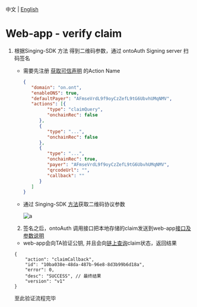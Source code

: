 中文 | [English](https://github.com/hsutaiyu/documentation/blob/master/prod-doc/en/ontid/business/scenarios/web-app/verify-claim_EN.md)

# Web-app - verify claim

1. 根据Singing-SDK 方法 得到二维码参数，通过 ontoAuth Signing server 扫码签名

   * 需要先注册 [获取可信声明](../web-app/action.md) 的Action Name

     ```json
     {
        "domain": "on.ont",
        "enableONS": true,
        "defaultPayer": "AFmseVrdL9f9oyCzZefL9tG6UbvhUMqNMV",
        "actions": [{
              "type": "claimQuery",
              "onchainRec": false
           },
           {
              "type": "...",
              "onchainRec": false
           },
           {
              "type": "...",
              "onchainRec": true,
              "payer": "AFmseVrdL9f9oyCzZefL9tG6UbvhUMqNMV",
              "qrcodeUrl": "",
              "callback": ""
           }
        ]
     }
     ```

   * 通过 Singing-SDK [方法](../../../framework/signing-server/sdk/java/javadoc/[README.md](README.md))获取二维码协议参数

     ![a](../../../res/queryClaim.png?lastModify=1568624986)

   2. 签名之后，ontoAuth 调用接口把本地存储的claim发送到web-app[接口及参数说明](../../../framework/trust-anchor/restful-api.md#credential_id)

   * web-app会向TA验证公钥, 并且会向[链上查询](../../../framework/trust-anchor/smart-contract-api.md)claim状态，返回结果

   ```
   {
       "action": "claimCallback",
       "id": "10ba038e-48da-487b-96e8-8d3b99b6d18a",
       "error": 0,
       "desc": "SUCCESS", // 最终结果
       "version": "v1"
   }
   ```

   至此验证流程完毕

   